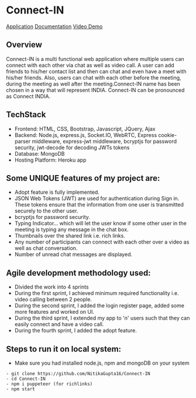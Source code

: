 # Connect-IN
[Application](https://connect-in-app.herokuapp.com/)
[Documentation](https://drive.google.com/file/d/11R-lEMHdlgm6MHpQesUu0N85FFFxSZuc/view?usp=sharing)
[Video Demo](https://drive.google.com/file/d/1bTc-8APgEzkIK_k_BxR1OCY4vFqbaX_Q/view?usp=sharing)
</br>
## Overview 
Connect-IN is a multi functional web application where multiple users can connect with each other via chat as well as video call. A user can add friends to his/her contact list and then can chat and even have a meet with his/her friends. Also, users can chat with each other before the meeting, during the meeting as well after the meeting.Connect-IN name has been chosen in a way that will represent INDIA. Connect-IN can be pronounced as Connect INDIA. 
## TechStack 
- Frontend: HTML, CSS, Bootstrap, Javascript, JQuery, Ajax 
- Backend: Node.js,  express.js, Socket.IO, WebRTC, Express cookie-parser middleware, express-jwt middleware, bcryptjs for password security, jwt-decode for decoding JWTs tokens 
- Database: MongoDB 
- Hosting Platform: Heroku app 
## Some UNIQUE features of my project are: 
- Adopt feature is fully implemented. 
- JSON Web Tokens (JWT) are used for authentication during Sign in. These tokens ensure that the information from one user is transmitted securely to the other user. 
- bcryptjs for password security. 
- Typing Indicator… which will let the user know if some other user in the meeting is typing any message in the chat box. 
- Thumbnails over the shared link i.e. rich links. 
- Any number of participants can connect with each other over a video as well as chat conversation. 
- Number of unread chat messages are displayed. 
## Agile development methodology used: 
- Divided the work into 4 sprints 
- During the first sprint, I achieved minimum required functionality i.e. video calling between 2 people.
- During the second sprint, I added the login register page, added some more features and worked on UI.
- During the third sprint, I extended my app to 'n' users such that they can easily connect and have a video call. 
- During the fourth sprint, I added the adopt feature.
## Steps to run it on local system: 
- Make sure you had installed node.js, npm and mongoDB on your system 
```
- git clone https://github.com/NitikaGupta16/Connect-IN
- cd Connect-IN
- npm i puppeteer (for richlinks)
- npm start
```
